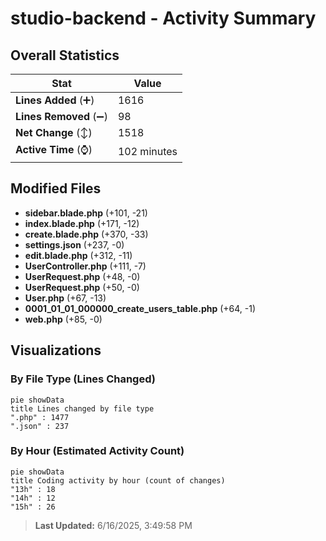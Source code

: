 # studio-backend - Activity Summary 

## Overall Statistics

| Stat                   | Value                                                             |
| ---------------------- | ----------------------------------------------------------------- |
| **Lines Added** (➕)   | 1616                                          |
| **Lines Removed** (➖) | 98                                        |
| **Net Change** (↕)    | 1518                |
| **Active Time** (⌚)   | 102 minutes |


## Modified Files
- **sidebar.blade.php** (+101, -21)
- **index.blade.php** (+171, -12)
- **create.blade.php** (+370, -33)
- **settings.json** (+237, -0)
- **edit.blade.php** (+312, -11)
- **UserController.php** (+111, -7)
- **UserRequest.php** (+48, -0)
- **UserRequest.php** (+50, -0)
- **User.php** (+67, -13)
- **0001_01_01_000000_create_users_table.php** (+64, -1)
- **web.php** (+85, -0)

## Visualizations

### By File Type (Lines Changed)

```mermaid
pie showData
title Lines changed by file type
".php" : 1477
".json" : 237
```

### By Hour (Estimated Activity Count)

```mermaid
pie showData
title Coding activity by hour (count of changes)
"13h" : 18
"14h" : 12
"15h" : 26
```


> **Last Updated:** 6/16/2025, 3:49:58 PM